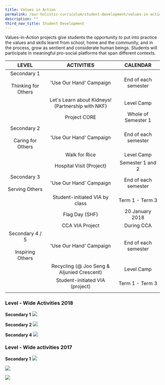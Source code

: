 ```yaml
---
title: Values in Action
permalink: /our-holistic-curriculum/student-development/values-in-action
description: ""
third_nav_title: Student Development
---
```

Values-in-Action projects give students the opportunity to put into practice the values and skills learnt from school, home and the community, and in the process, grow as sentient and considerate human beings. Students will participate in meaningful pro-social platforms that span different contexts.

| LEVEL | ACTIVITIES  | CALENDAR  |
|:---:|:---:|:---:|
| Secondary 1<br><br>Thinking for Others |  'Use Our Hand' Campaign | End of each semester  |
|  | Let's Learn about Kidneys!<br>(Partnership with NKF) | Level Camp |
|  |  Project CORE | Whole of Semester 1  |
|  Secondary 2<br><br>Caring for Others |  'Use Our Hand' Campaign | End of each semester  |
|  | Walk for Rice | Level Camp |
|  |  Hospital Visit (Project) | Semester 1 and 2  |
| Secondary 3<br><br>Serving Others   | 'Use Our Hand' Campaign  | End of each semester  |
|  |  Student-initiated VIA by class | Term 1 - Term 3  |
|  |  Flag Day (SHF) | 20 January 2018  |
|  |  CCA VIA Project | During CCA |
| Secondary 4 / 5<br><br>Inspiring Others   | 'Use Our Hand' Campaign  | End of each semester  |
|  |  Recycling (@ Joo Seng & Aljunied Crescent) | Level Camp |
|  |  Student-initiated VIA<br>(project) | Term 1 - Term 3  |
| | | |

### Level - Wide Activities 2018

**Secondary 1**
![](/images/secondary%201.jpg)

**Secondary 2**
![](/images/walk%20for%20rice.jpg)

**Secondary 4**
![](/images/secondary%204.jpg)

### Level - Wide activities 2017

**Secondary 1**
![](/images/beach%20clean%20up.jpg)

![](/images/project%20cube.jpg)

![](/images/secondary%203.jpg)